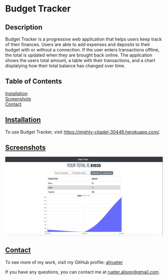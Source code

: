 
# Budget Tracker

## Description
Budget Tracker is a progressive web application that helps users keep track of their finances. Users are able to add expenses and deposits to their budget with or without a connection. If the user enters transactions offline, the total is updated when they are brought back online. The application shows the users total amount, a table with their transactions, and a chart displalying how their total balance has changed over time. 

## Table of Contents
[Installation](#Installation)  
[Screenshots](#Screenshots)  
[Contact](#Contact)

## [Installation](#Installation)
To use Budget Tracker, visit https://mighty-citadel-30446.herokuapp.com/.

## [Screenshots](#Screenshots)
![](btracker.png)

## [Contact](#Contact)
To see more of my work, visit my GitHub profile: [alirueter](https://github.com/alirueter)

If you have any questions, you can contact me at rueter.alison@gmail.com.
